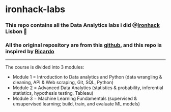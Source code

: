 # ironhack-labs
### This repo contains all the Data Analytics labs i did @[Ironhack](https://www.ironhack.com/en) Lisbon 💙
### All the original repository are from this [github](https://github.com/ta-data-lis?tab=repositories), and this repo is inspired by [Ricardo](https://github.com/ricardozacarias/ironhack-labs)

-----------
The course is divided into 3 modules:
- Module 1 = Introduction to Data analytics and Python (data wrangling & cleaning, API & Web scraping, Git, SQL, Python)
- Module 2 = Advanced Data Analytics (statistics & probability, inferential statistics, hypothesis testing, Tableau)
- Module 3 = Machine Learning Fundamentals (supervised & unsupervised learning; build, train, and evaluate ML models)
